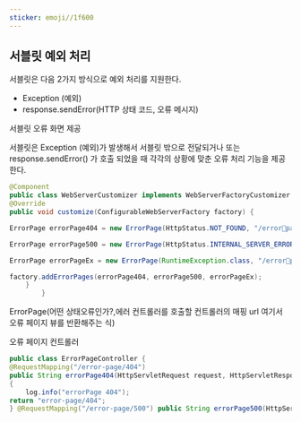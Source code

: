 ```yaml
---
sticker: emoji//1f600
---
```

## 서블릿 예외 처리

서블릿은 다음 2가지 방식으로 예외 처리를 지원한다. 
- Exception (예외) 
- response.sendError(HTTP 상태 코드, 오류 메시지)


서블릿 오류 화면 제공

서블릿은 Exception (예외)가 발생해서 서블릿 밖으로 전달되거나 또는 response.sendError() 가 호출 되었을 때 각각의 상황에 맞춘 오류 처리 기능을 제공한다.

```java
@Component 
public class WebServerCustomizer implements WebServerFactoryCustomizer { 
@Override 
public void customize(ConfigurableWebServerFactory factory) { 

ErrorPage errorPage404 = new ErrorPage(HttpStatus.NOT_FOUND, "/errorpage/404"); 

ErrorPage errorPage500 = new ErrorPage(HttpStatus.INTERNAL_SERVER_ERROR, "/error-page/500"); 

ErrorPage errorPageEx = new ErrorPage(RuntimeException.class, "/errorpage/500"); 

factory.addErrorPages(errorPage404, errorPage500, errorPageEx); 
	} 
		}
```

ErrorPage(어떤 상태오류인가?,에러 컨트롤러를 호출할 컨트롤러의 매핑 url 여기서 오류 페이지 뷰를 반환해주는 식)

오류 페이지 컨트롤러
```java
public class ErrorPageController {
@RequestMapping("/error-page/404") 
public String errorPage404(HttpServletRequest request, HttpServletResponse response) 
{ 
	log.info("errorPage 404"); 
return "error-page/404"; 
} @RequestMapping("/error-page/500") public String errorPage500(HttpServletRequest request, HttpServletResponse response) { log.info("errorPage 500"); return "error-page/500"; } }
```